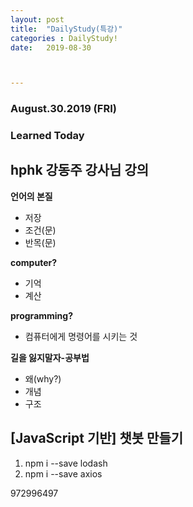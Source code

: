 ```yaml
---
layout: post
title:  "DailyStudy(특강)"
categories : DailyStudy!
date:   2019-08-30



---
```


### August.30.2019  (FRI)

### Learned Today 

## hphk 강동주 강사님 강의



**언어의 본질**  

- 저장
- 조건(문)
- 반목(문)

**computer?**  

* 기억
* 계산

**programming?**

* 컴퓨터에게 명령어를 시키는 것

**길을 잃지말자-공부법**

* 왜(why?)
* 개념
* 구조

## [JavaScript 기반] 챗봇 만들기

1. npm i --save lodash
2. npm i --save axios



972996497
















